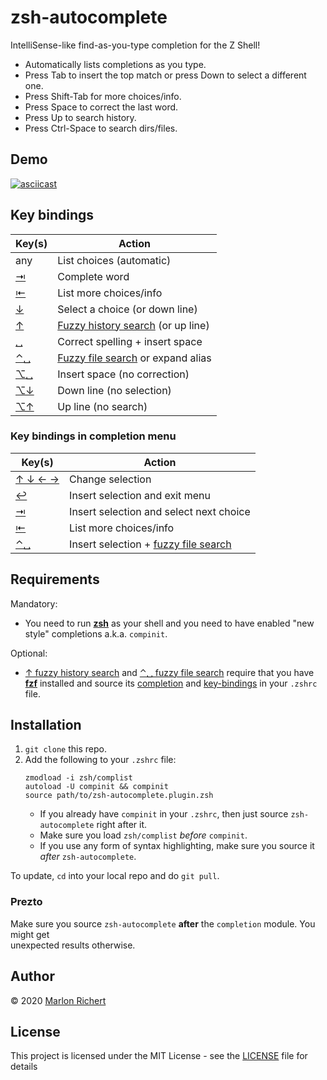 # zsh-autocomplete
IntelliSense-like find-as-you-type completion for the Z Shell!
* Automatically lists completions as you type.
* Press Tab to insert the top match or press Down to select a different one.
* Press Shift-Tab for more choices/info.
* Press Space to correct the last word.
* Press Up to search history.
* Press Ctrl-Space to search dirs/files.

## Demo
[![asciicast](https://asciinema.org/a/ZKC8EXNp1Xw1z8wjs9kVqRoJN.svg)](https://asciinema.org/a/ZKC8EXNp1Xw1z8wjs9kVqRoJN)

## Key bindings
| Key(s) | Action |
| --- | --- |
| any | List choices (automatic) |
| [⇥](# "tab") | Complete word |
| [⇤](# "shift + tab") | List more choices/info |
| [↓](# "down arrow") | Select a choice (or down line) |
| [↑](# "up arrow") | [Fuzzy history search](#requirements) (or up line) |
| [␣](# "space") | Correct spelling + insert space |
| [⌃␣](# "ctrl + space") | [Fuzzy file search](#requirements) or expand alias |
| [⌥␣](# "alt/esc + space") | Insert space (no correction) |
| [⌥↓](# "alt/esc + down arrow") | Down line (no selection) |
| [⌥↑](# "alt/esc + up arrow") | Up line (no search) |


### Key bindings in completion menu
| Key(s) | Action |
| --- | --- |
| [↑ ↓ ← →](# "arrow keys") | Change selection |
| [↩︎](# "enter") | Insert selection and exit menu |
| [⇥](# "tab") | Insert selection and select next choice |
| [⇤](# "shift + tab") | List more choices/info |
| [⌃␣](# "ctrl + space") | Insert selection + [fuzzy file search](#requirements) |


## Requirements
Mandatory:
* You need to run [**zsh**](http://zsh.sourceforge.net) as your shell and you need to have enabled "new style" completions a.k.a. `compinit`.

Optional:
* [↑ fuzzy history search](#key-bindings "up arrow") and [⌃␣ fuzzy file search](#key-bindings "ctrl + space") require that you have [**fzf**](https://github.com/junegunn/fzf) installed and source its
[completion](https://github.com/junegunn/fzf/blob/master/shell/completion.zsh) and
[key-bindings](https://github.com/junegunn/fzf/blob/master/shell/key-bindings.zsh) in your `.zshrc` file.


## Installation

1. `git clone` this repo.
1. Add the following to your `.zshrc` file:
   ```shell
   zmodload -i zsh/complist
   autoload -U compinit && compinit
   source path/to/zsh-autocomplete.plugin.zsh
   ```
   * If you already have `compinit` in your `.zshrc`, then just source `zsh-autocomplete` right after it.
   * Make sure you load `zsh/complist` _before_ `compinit`.
   * If you use any form of syntax highlighting, make sure you source it _after_ `zsh-autocomplete`.

To update, `cd` into your local repo and do `git pull`.

### Prezto
Make sure you source `zsh-autocomplete` **after** the `completion` module. You might get \
unexpected results otherwise.

## Author
© 2020 [Marlon Richert](/marlonrichert)


## License
This project is licensed under the MIT License - see the [LICENSE](/marlonrichert/.config/LICENSE)
file for details
